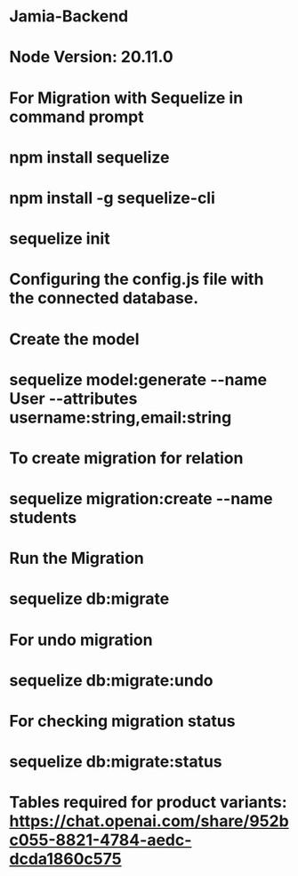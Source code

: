 # Jamia-Backend
# Node Version: 20.11.0
# For Migration with Sequelize in command prompt
# npm install sequelize
# npm install -g sequelize-cli
# sequelize init
# Configuring the config.js file with the connected database.

# Create the model
# sequelize model:generate --name User --attributes username:string,email:string
# To create migration for relation
# sequelize migration:create --name students

# Run the Migration
# sequelize db:migrate

# For undo migration
# sequelize db:migrate:undo

# For checking migration status
# sequelize db:migrate:status


# Tables required for product variants: https://chat.openai.com/share/952bc055-8821-4784-aedc-dcda1860c575

